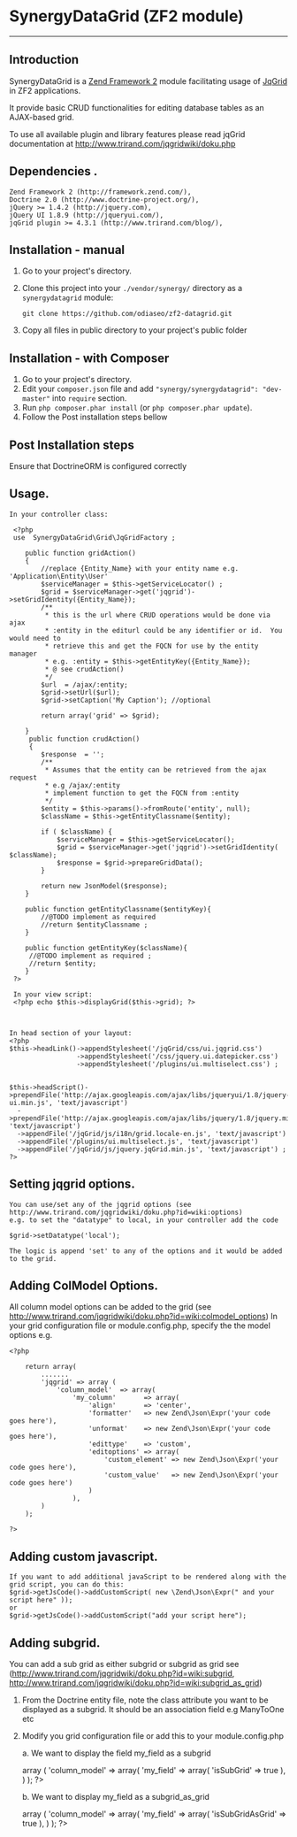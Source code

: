 SynergyDataGrid (ZF2 module)
===========================

-------------------------------------------------

Introduction
------------


SynergyDataGrid is a [Zend Framework 2](http://framework.zend.com/zf2) module facilitating usage of [JqGrid](http://www.trirand.com/blog/) in ZF2 applications.

It provide basic CRUD functionalities for editing  database tables as an AJAX-based grid.

To use all available plugin and library features please read jqGrid documentation at http://www.trirand.com/jqgridwiki/doku.php

Dependencies .
---------------
    Zend Framework 2 (http://framework.zend.com/),
    Doctrine 2.0 (http://www.doctrine-project.org/),
    jQuery >= 1.4.2 (http://jquery.com),
    jQuery UI 1.8.9 (http://jqueryui.com/),
    jqGrid plugin >= 4.3.1 (http://www.trirand.com/blog/),

Installation - manual
---------------------

1.   Go to your project's directory.
2.   Clone this project into your `./vendor/synergy/` directory as a `synergydatagrid` module:

     `git clone https://github.com/odiaseo/zf2-datagrid.git`
3. Copy all files in public directory to your project's public folder

Installation - with Composer
----------------------------

1.   Go to your project's directory.
2.   Edit your `composer.json` file and add `"synergy/synergydatagrid": "dev-master"` into `require` section.
3.   Run `php composer.phar install` (or `php composer.phar update`).
4.   Follow the Post installation steps bellow

Post Installation steps
------------------------------
Ensure that DoctrineORM is configured correctly

Usage.
--------------------
    In your controller class:

     <?php
	 use  SynergyDataGrid\Grid\JqGridFactory ;

        public function gridAction()
        {
			//replace {Entity_Name} with your entity name e.g. 'Application\Entity\User'
            $serviceManager = $this->getServiceLocator() ;
            $grid = $serviceManager->get('jqgrid')->setGridIdentity({Entity_Name});
            /**
             * this is the url where CRUD operations would be done via ajax
             * :entity in the editurl could be any identifier or id.  You would need to
             * retrieve this and get the FQCN for use by the entity manager
             * e.g. :entity = $this->getEntityKey({Entity_Name});
             * @ see crudAction()
             */
            $url  = /ajax/:entity;
            $grid->setUrl($url);
            $grid->setCaption('My Caption'); //optional

			return array('grid' => $grid);

        }
         public function crudAction()
         {
            $response  = '';
            /**
             * Assumes that the entity can be retrieved from the ajax request
             * e.g /ajax/:entity
             * implement function to get the FQCN from :entity
             */
            $entity = $this->params()->fromRoute('entity', null);
            $className = $this->getEntityClassname($entity);

            if ( $className) {
                $serviceManager = $this->getServiceLocator();
                $grid = $serviceManager->get('jqgrid')->setGridIdentity( $className);
                $response = $grid->prepareGridData();
            }

            return new JsonModel($response);
        }

        public function getEntityClassname($entityKey){
            //@TODO implement as required
            //return $entityClassname ;
        }

        public function getEntityKey($className){
         //@TODO implement as required ;
         //return $entity;
        }
     ?>

     In your view script:
     <?php echo $this->displayGrid($this->grid); ?>



    In head section of your layout:
    <?php
    $this->headLink()->appendStylesheet('/jqGrid/css/ui.jqgrid.css')
                     ->appendStylesheet('/css/jquery.ui.datepicker.css')
                     ->appendStylesheet('/plugins/ui.multiselect.css') ;


    $this->headScript()->prependFile('http://ajax.googleapis.com/ajax/libs/jqueryui/1.8/jquery-ui.min.js', 'text/javascript')
      ->prependFile('http://ajax.googleapis.com/ajax/libs/jquery/1.8/jquery.min.js', 'text/javascript')
      ->appendFile('/jqGrid/js/i18n/grid.locale-en.js', 'text/javascript')
      ->appendFile('/plugins/ui.multiselect.js', 'text/javascript')
      ->appendFile('/jqGrid/js/jquery.jqGrid.min.js', 'text/javascript') ;
    ?>


Setting jqgrid options.
---------------------------
    You can use/set any of the jqgrid options (see http://www.trirand.com/jqgridwiki/doku.php?id=wiki:options)
    e.g. to set the "datatype" to local, in your controller add the code

    $grid->setDatatype('local');

    The logic is append 'set' to any of the options and it would be added to the grid.

Adding ColModel Options.
-------------------------
All column model options can be added to the grid (see http://www.trirand.com/jqgridwiki/doku.php?id=wiki:colmodel_options)
In your grid configuration file or module.config.php, specify the the model options e.g.

    <?php

        return array(
            .......
            'jqgrid' => array (
                'column_model'  => array(
                    'my_column'       => array(
                        'align'       => 'center',
                        'formatter'   => new Zend\Json\Expr('your code goes here'),
                        'unformat'    => new Zend\Json\Expr('your code goes here'),
                        'edittype'    => 'custom',
                        'editoptions' => array(
                            'custom_element' => new Zend\Json\Expr('your code goes here'),
                            'custom_value'   => new Zend\Json\Expr('your code goes here')
                        )
                    ),
            )
        );

    ?>

Adding custom javascript.
---------------------------
    If you want to add additional javaScript to be rendered along with the grid script, you can do this:
    $grid->getJsCode()->addCustomScript( new \Zend\Json\Expr(" and your script here" ));
    or
    $grid->getJsCode()->addCustomScript("add your script here");


Adding subgrid.
-----------------------------
You can add a sub grid as either subgrid or subgrid as grid
see (http://www.trirand.com/jqgridwiki/doku.php?id=wiki:subgrid, http://www.trirand.com/jqgridwiki/doku.php?id=wiki:subgrid_as_grid)

1. From the Doctrine entity file, note the class attribute you want to be displayed as a subgrid. It should be an association field e.g ManyToOne etc
2. Modify you grid configuration file or add this to your module.config.php

   a. We want to display the field my_field as a subgrid
    <?php

        return array(
            .......
            'jqgrid' => array (
                'column_model'  => array(
                    'my_field'       => array(
                        'isSubGrid' => true
                    ),
            )
        );

    ?>

   b. We want to display  my_field as a subgrid_as_grid

    <?php

        return array(
            .......
            'jqgrid' => array (
                'column_model'  => array(
                    'my_field'       => array(
                        'isSubGridAsGrid' => true
                    ),
            )
        );

    ?>